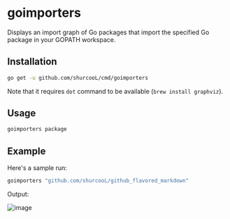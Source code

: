 goimporters
===========

Displays an import graph of Go packages that import the specified Go package in your GOPATH workspace.

Installation
------------

```bash
go get -u github.com/shurcooL/cmd/goimporters
```

Note that it requires `dot` command to be available (`brew install graphviz`).

Usage
-----

```bash
goimporters package
```

Example
-------

Here's a sample run:

```bash
goimporters "github.com/shurcooL/github_flavored_markdown"
```

Output:

![image](https://cloud.githubusercontent.com/assets/1924134/4436371/9442cd46-4774-11e4-9acb-500ac37c07a3.png)
